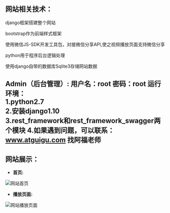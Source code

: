 ## 网站相关技术：

﻿django框架搭建整个网站

bootstrap作为前端样式框架

使用微信JS-SDK开发工具包，对接微信分享API,使之视频播放页面支持微信分享

python用于程序后台逻辑处理

使用django自带的数据库Sqlite3存储网站数据

Admin（后台管理）:
用户名：root 密码：root 
运行环境：  
1.python2.7  
2.安装django1.10   
3.rest_framework和rest_framework_swagger两个模块
4.如果遇到问题，可以联系：www.atguigu.com
找阿福老师
--------------------------
## 网站展示：

* __首页:__

![网站首页](./image/movie_1.jpg "首页")

* __播放页面:__

![网站播放页面](./image/movie_2.jpg "播放页面")
